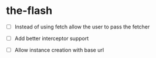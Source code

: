# the-flash

- [ ] Instead of using fetch allow the user to pass the fetcher
- [ ] Add better interceptor support
- [ ] Allow instance creation with base url
 
